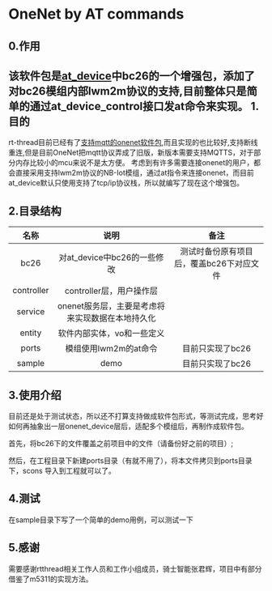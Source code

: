 <!--
 * @Description: 
 * @Version: 1.0
 * @Autor: liang.shao
 * @Date: 2020-04-22 10:07:49
 * @LastEditors: liang.shao
 * @LastEditTime: 2020-04-22 11:06:55
 -->
OneNet by AT commands
========================
0.作用
------
该软件包是[at_device](https://github.com/RT-Thread-packages/at_device)中bc26的一个增强包，添加了对bc26模组内部lwm2m协议的支持,目前整体只是简单的通过at_device_control接口发at命令来实现。
1.目的
------
rt-thread目前已经有了[支持mqtt的onenet软件包](https://github.com/RT-Thread-packages/onenet),而且实现的也比较好,支持断线重连,但是目前OneNet把mqtt协议弄成了旧版，新版本需要支持MQTTS，对于部分内存比较小的mcu来说不是太方便。
考虑到有许多需要连接onenet的用户，都会直接采用支持lwm2m协议的NB-Iot模组，通过at指令来连接onenet，而目前at_device默认只使用支持了tcp/ip协议栈，所以就编写了现在这个增强包。



2.目录结构
------
| 名称 | 说明 | 备注 |
| :------: | :------: | :------: |
| bc26 | 对at_device中bc26的一些修改 | 测试时备份原有项目后，覆盖bc26下对应文件|
| controller | controller层，用户操作层 |  |
| service | onenet服务层，主要是考虑将来实现数据在本地持久化 |  |
| entity | 软件内部实体，vo和一些定义 |  |
| ports | 模组使用lwm2m的at命令 | 目前只实现了bc26 |
| sample | demo | 目前只实现了bc26 |

3.使用介绍
------
目前还是处于测试状态，所以还不打算支持做成软件包形式，等测试完成，思考好如何再抽象出一层onenet_device层后，适配多个模组后，再制作成软件包。

首先，将bc26下的文件覆盖之前项目中的文件（请备份好之前的项目）;

然后，在工程目录下新建ports目录（有就不用了），将本文件拷贝到ports目录下，scons 导入到工程就可以了。

4.测试
------
在sample目录下写了一个简单的demo用例，可以测试一下


5.感谢
------
需要感谢rtthread相关工作人员和工作小组成员，骑士智能张君辉，项目中有部分借鉴了m5311的实现方法。

